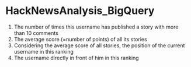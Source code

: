 # HackNewsAnalysis_BigQuery

1. The number of times this username has published a story with more than 10 comments  
2. The average score (=number of points) of all its stories  
3. Considering the average score of all stories, the position of the current username in this ranking
4. The username directly in front of him in this ranking
